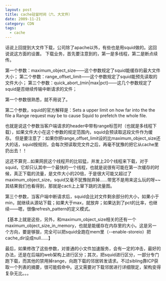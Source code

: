 ```yaml
---
layout: post
title: cache驻留时间（六、大文件）
date: 2009-11-21
category: CDN
tags:
  - cache
---
```


话说上回提到大文件下载，公司除了apache以外，有些也是用squid做的。这回说说这方面的设置。
下载业务，首先要注意到的，第一是多线程，第二是断点续传。

第一个参数：maximum_object_size——这个参数规定了squid能缓存的最大文件大小；
第二个参数：range_offset_limit——这个参数规定了squid能预先读取的文件大小；
第三个参数：quick_abort_(min|max|pct)——这几个参数规定了squid是否继续传输中断请求的文件；

第一个参数很熟悉，就不用说了。

第二个参数，squid的官方解释是：Sets a upper limit on how far into the the file a Range request may be to cause Squid to prefetch the whole file.

也就是说这个参数当客户端请求的header中带有range标签时（也就是多线程下载），如果文件大小在这个参数的规定范围内，squid会预读取这段文件作为缓存。
但是要注意了：如果你把range_offset_limit设的比maximum_object_size还大的话，squid按规则，会每次预读取完文件之后，再毫不犹豫的把它从cache里扔出去！！

这还不算完…如果网民这个线程开的比较猛，并发上20个线程来下载，对于squid，它却只认其中一个最快的一个线程，也就是说很有可能在第一次缓存的时候，真正下载的流量，是文件大小的20倍，于是很大可能又超过了maximum_object_size，squid又毫不犹豫抛弃掉……带宽不是用来这么玩的呀~~其结果我们也看得到，那就是cacti上上窜下跳的流量图。

第三个参数，当客户端中断请求后，squid会比对文件剩余部分的大小，如果小于min，就继续从源站下载；如果大于max，就放弃；如果达到了pct的比率，也继续——嗯，很像refresh_pattern的定义模式。

【基本上就是这些，另外，和maximum_object_size相关的还有一个maximum_object_size_in_memory，也就是能缓存在内存里的大小。这是另一个方向，要是够狠，完全可以把squid全跑在mem里（--enable-storeio）把cache_dir设成null……】

最后，如果修改了这些参数，对普通的小文件加速服务，会有一定的冲击，最好的办法，还是在后端的web架构上进行区分；其次，把squid进行区分，一部分专门跑下载，而其他的禁用掉range，向跑下载的邻居转发请求。不过sibling靠ICP获取一个列表的摘要，很可能假命中。这又需要对下载邻居进行详细限定，架构变得复杂无比。。。

